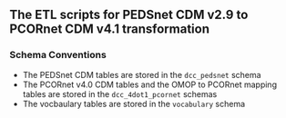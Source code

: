 ## The ETL scripts for PEDSnet CDM v2.9 to PCORnet CDM v4.1 transformation

### Schema Conventions

- The PEDSnet CDM tables are stored in the `dcc_pedsnet` schema
- The PCORnet v4.0 CDM tables and the OMOP to PCORnet mapping tables are stored in the `dcc_4dot1_pcornet` schemas
- The vocbaulary tables are stored in the `vocabulary` schema 
